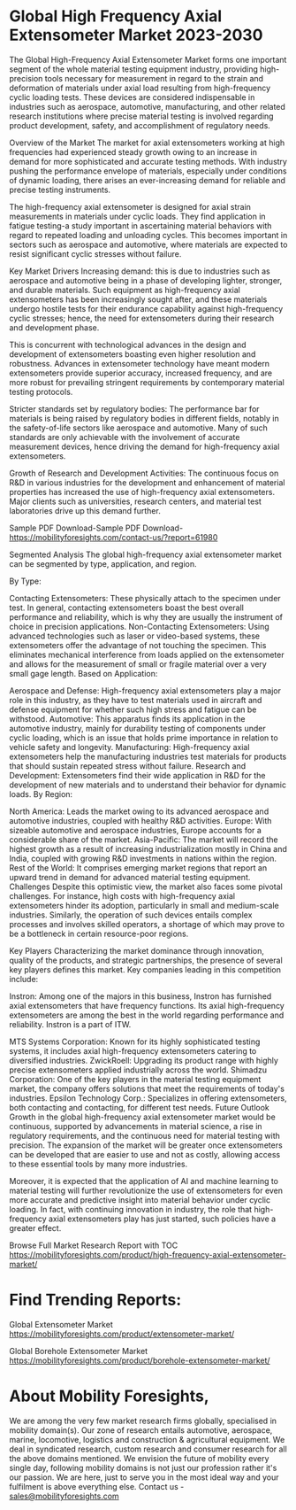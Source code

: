 # Global High Frequency Axial Extensometer Market 2023-2030
The Global High-Frequency Axial Extensometer Market forms one important segment of the whole material testing equipment industry, providing high-precision tools necessary for measurement in regard to the strain and deformation of materials under axial load resulting from high-frequency cyclic loading tests. These devices are considered indispensable in industries such as aerospace, automotive, manufacturing, and other related research institutions where precise material testing is involved regarding product development, safety, and accomplishment of regulatory needs.

Overview of the Market
The market for axial extensometers working at high frequencies had experienced steady growth owing to an increase in demand for more sophisticated and accurate testing methods. With industry pushing the performance envelope of materials, especially under conditions of dynamic loading, there arises an ever-increasing demand for reliable and precise testing instruments.

The high-frequency axial extensometer is designed for axial strain measurements in materials under cyclic loads. They find application in fatigue testing-a study important in ascertaining material behaviors with regard to repeated loading and unloading cycles. This becomes important in sectors such as aerospace and automotive, where materials are expected to resist significant cyclic stresses without failure.

Key Market Drivers
Increasing demand: this is due to industries such as aerospace and automotive being in a phase of developing lighter, stronger, and durable materials. Such equipment as high-frequency axial extensometers has been increasingly sought after, and these materials undergo hostile tests for their endurance capability against high-frequency cyclic stresses; hence, the need for extensometers during their research and development phase.

This is concurrent with technological advances in the design and development of extensometers boasting even higher resolution and robustness. Advances in extensometer technology have meant modern extensometers provide superior accuracy, increased frequency, and are more robust for prevailing stringent requirements by contemporary material testing protocols.

Stricter standards set by regulatory bodies: The performance bar for materials is being raised by regulatory bodies in different fields, notably in the safety-of-life sectors like aerospace and automotive. Many of such standards are only achievable with the involvement of accurate measurement devices, hence driving the demand for high-frequency axial extensometers.

Growth of Research and Development Activities: The continuous focus on R&D in various industries for the development and enhancement of material properties has increased the use of high-frequency axial extensometers. Major clients such as universities, research centers, and material test laboratories drive up this demand further.

Sample PDF Download-Sample PDF Download- https://mobilityforesights.com/contact-us/?report=61980



Segmented Analysis
The global high-frequency axial extensometer market can be segmented by type, application, and region.

By Type:

Contacting Extensometers: These physically attach to the specimen under test. In general, contacting extensometers boast the best overall performance and reliability, which is why they are usually the instrument of choice in precision applications. Non-Contacting Extensometers: Using advanced technologies such as laser or video-based systems, these extensometers offer the advantage of not touching the specimen. This eliminates mechanical interference from loads applied on the extensometer and allows for the measurement of small or fragile material over a very small gage length. Based on Application:

Aerospace and Defense: High-frequency axial extensometers play a major role in this industry, as they have to test materials used in aircraft and defense equipment for whether such high stress and fatigue can be withstood.
Automotive: This apparatus finds its application in the automotive industry, mainly for durability testing of components under cyclic loading, which is an issue that holds prime importance in relation to vehicle safety and longevity.
Manufacturing: High-frequency axial extensometers help the manufacturing industries test materials for products that should sustain repeated stress without failure.
Research and Development: Extensometers find their wide application in R&D for the development of new materials and to understand their behavior for dynamic loads.
By Region:

North America: Leads the market owing to its advanced aerospace and automotive industries, coupled with healthy R&D activities.
Europe: With sizeable automotive and aerospace industries, Europe accounts for a considerable share of the market.
Asia-Pacific: The market will record the highest growth as a result of increasing industrialization mostly in China and India, coupled with growing R&D investments in nations within the region.
Rest of the World: It comprises emerging market regions that report an upward trend in demand for advanced material testing equipment.
Challenges
Despite this optimistic view, the market also faces some pivotal challenges. For instance, high costs with high-frequency axial extensometers hinder its adoption, particularly in small and medium-scale industries. Similarly, the operation of such devices entails complex processes and involves skilled operators, a shortage of which may prove to be a bottleneck in certain resource-poor regions.
 
Key Players
Characterizing the market dominance through innovation, quality of the products, and strategic partnerships, the presence of several key players defines this market. Key companies leading in this competition include:

Instron: Among one of the majors in this business, Instron has furnished axial extensometers that have frequency functions. Its axial high-frequency extensometers are among the best in the world regarding performance and reliability. Instron is a part of ITW.

MTS Systems Corporation: Known for its highly sophisticated testing systems, it includes axial high-frequency extensometers catering to diversified industries.
ZwickRoell: Upgrading its product range with highly precise extensometers applied industrially across the world.
Shimadzu Corporation: One of the key players in the material testing equipment market, the company offers solutions that meet the requirements of today's industries.
Epsilon Technology Corp.: Specializes in offering extensometers, both contacting and contacting, for different test needs.
Future Outlook
Growth in the global high-frequency axial extensometer market would be continuous, supported by advancements in material science, a rise in regulatory requirements, and the continuous need for material testing with precision. The expansion of the market will be greater once extensometers can be developed that are easier to use and not as costly, allowing access to these essential tools by many more industries.

Moreover, it is expected that the application of AI and machine learning to material testing will further revolutionize the use of extensometers for even more accurate and predictive insight into material behavior under cyclic loading. In fact, with continuing innovation in industry, the role that high-frequency axial extensometers play  has just started, such policies have a greater effect.


Browse Full Market Research Report with TOC
https://mobilityforesights.com/product/high-frequency-axial-extensometer-market/





# Find Trending Reports:
Global Extensometer Market https://mobilityforesights.com/product/extensometer-market/

Global Borehole Extensometer Market https://mobilityforesights.com/product/borehole-extensometer-market/





# About Mobility Foresights,
We are among the very few market research firms globally, specialised in mobility domain(s). Our zone of research entails automotive, aerospace, marine, locomotive, logistics and construction & agricultural equipment. We deal in syndicated research, custom research and consumer research for all the above domains mentioned.
We envision the future of mobility every single day, following mobility domains is not just our profession rather it's our passion. We are here, just to serve you in the most ideal way and your fulfilment is above everything else. Contact us -  sales@mobilityforesights.com 




